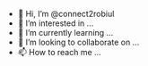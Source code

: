 - 👋 Hi, I’m @connect2robiul
- 👀 I’m interested in ...
- 🌱 I’m currently learning ...
- 💞️ I’m looking to collaborate on ...
- 📫 How to reach me ...

<!---
connect2robiul/connect2robiul is a ✨ special ✨ repository because its `README.md` (this file) appears on your GitHub profile.
You can click the Preview link to take a look at your changes.
--->
